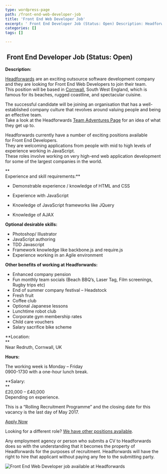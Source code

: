 ```yaml
---
type: wordpress-page
path: /front-end-web-developer-job
title: 'Front End Web Developer Job'
excerpt: ' Front End Developer Job (Status: Open) Description: Headforwards are an exciting outsource software development company and they are looking for Front End Web Developers to join their team. This position will be based in Cornwall, South West England, which is famous for its beaches, rugged coastline, and spectacular cuisine. The successful candidate will be joining …'
categories: []
tags: []

---
```

 Front End Developer Job (Status: Open)
---------------------------------------

**Description:**

[Headforwards](http://www.headforwards.com/who-we-are/) are an exciting outsource software development company and they are looking for Front End Web Developers to join their team.  
This position will be based in [Cornwall](https://www.visitcornwall.com/), South West England, which is famous for its beaches, rugged coastline, and spectacular cuisine.

The successful candidate will be joining an organisation that has a well-established company culture that revolves around valuing people and being an effective team.  
Take a look at the Headforwards [Team Adventures Page](http://www.headforwards.com/category/team-adventures/) for an idea of what they get up to.

Headforwards currently have a number of exciting positions available for Front End Developers.  
They are welcoming applications from people with mid to high levels of experience working in JavaScript.  
These roles involve working on very high-end web application development for some of the largest companies in the world.

**  
Experience and skill requirements:**

*   Demonstrable experience / knowledge of HTML and CSS

*   Experience with JavaScript
*   Knowledge of JavaScript frameworks like JQuery
*   Knowledge of AJAX

**Optional desirable skills:**

*   Photoshop/ Illustrator
*   JavaScript authoring
*   TDD Javascript
*   Framework knowledge like backbone.js and require.js
*   Experience working in an Agile environment

**Other benefits of working at Headforwards:**

*   Enhanced company pension
*   Fun monthly team socials (Beach BBQ’s, Laser Tag, Film screenings, Rugby trips etc)
*   End of summer company festival – Headstock
*   Fresh fruit
*   Coffee club
*   Optional Japanese lessons
*   Lunchtime robot club
*   Corporate gym membership rates
*   Child care vouchers
*   Salary sacrifice bike scheme

**Location:  
**  
Near Redruth, Cornwall, UK

**Hours:**

The working week is Monday – Friday  
0900-1730 with a one-hour lunch break.

**Salary:  
**  
£20,000 – £40,000  
Depending on experience.

This is a “Rolling Recruitment Programme” and the closing date for this vacancy is the last day of May 2017.

[Apply Now](https://www.headforwards.com/careers/#vacancies)

Looking for a different role? [We have other positions available](https://www.headforwards.com/careers/).

Any employment agency or person who submits a CV to Headforwards does so with the understanding that it becomes the property of Headforwards for the purposes of recruitment. Headforwards will have the right to hire that applicant without paying any fee to the submitting party.

![Front End Web Developer job available at Headforwards ](//headforwards.com/wp-content/uploads/2016/06/SGP1375.jpg)
